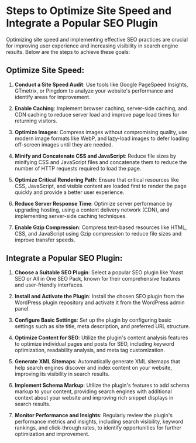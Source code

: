 # Steps to Optimize Site Speed and Integrate a Popular SEO Plugin

Optimizing site speed and implementing effective SEO practices are crucial for improving user experience and increasing visibility in search engine results. Below are the steps to achieve these goals:

## Optimize Site Speed:

1. **Conduct a Site Speed Audit**: Use tools like Google PageSpeed Insights, GTmetrix, or Pingdom to analyze your website's performance and identify areas for improvement.

2. **Enable Caching**: Implement browser caching, server-side caching, and CDN caching to reduce server load and improve page load times for returning visitors.

3. **Optimize Images**: Compress images without compromising quality, use modern image formats like WebP, and lazy-load images to defer loading off-screen images until they are needed.

4. **Minify and Concatenate CSS and JavaScript**: Reduce file sizes by minifying CSS and JavaScript files and concatenate them to reduce the number of HTTP requests required to load the page.

5. **Optimize Critical Rendering Path**: Ensure that critical resources like CSS, JavaScript, and visible content are loaded first to render the page quickly and provide a better user experience.

6. **Reduce Server Response Time**: Optimize server performance by upgrading hosting, using a content delivery network (CDN), and implementing server-side caching techniques.

7. **Enable Gzip Compression**: Compress text-based resources like HTML, CSS, and JavaScript using Gzip compression to reduce file sizes and improve transfer speeds.

## Integrate a Popular SEO Plugin:

1. **Choose a Suitable SEO Plugin**: Select a popular SEO plugin like Yoast SEO or All in One SEO Pack, known for their comprehensive features and user-friendly interfaces.

2. **Install and Activate the Plugin**: Install the chosen SEO plugin from the WordPress plugin repository and activate it from the WordPress admin panel.

3. **Configure Basic Settings**: Set up the plugin by configuring basic settings such as site title, meta description, and preferred URL structure.

4. **Optimize Content for SEO**: Utilize the plugin's content analysis features to optimize individual pages and posts for SEO, including keyword optimization, readability analysis, and meta tag customization.

5. **Generate XML Sitemaps**: Automatically generate XML sitemaps that help search engines discover and index content on your website, improving its visibility in search results.

6. **Implement Schema Markup**: Utilize the plugin's features to add schema markup to your content, providing search engines with additional context about your website and improving rich snippet displays in search results.

7. **Monitor Performance and Insights**: Regularly review the plugin's performance metrics and insights, including search visibility, keyword rankings, and click-through rates, to identify opportunities for further optimization and improvement.
